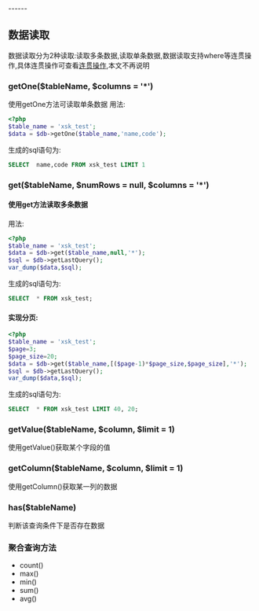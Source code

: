 <head>
     <title>EasySwoole mysqli|swoole mysqli|swoole mysql|swoole 数据库连接池|php连接池</title>
     <meta name="keywords" content="EasySwoole mysqli|swoole mysqli|swoole mysql|swoole 数据库连接池|php连接池"/>
     <meta name="description" content="asySwoole mysqli|swoole mysqli|swoole mysql|swoole 数据库连接池|php连接池"/>
</head>
---<head>---

## 数据读取
数据读取分为2种读取:读取多条数据,读取单条数据,数据读取支持where等连贯操作,具体连贯操作可查看[连贯操作](../continuousOperation.md),本文不再说明

### getOne($tableName, $columns = '*')
使用getOne方法可读取单条数据
用法:
```php
<?php
$table_name = 'xsk_test';
$data = $db->getOne($table_name,'name,code');
```
生成的sql语句为:
```sql
SELECT  name,code FROM xsk_test LIMIT 1
```

### get($tableName, $numRows = null, $columns = '*')
#### 使用get方法读取多条数据  
用法:
```php
<?php
$table_name = 'xsk_test';
$data = $db->get($table_name,null,'*');
$sql = $db->getLastQuery();
var_dump($data,$sql);
```
生成的sql语句为:
```sql
SELECT  * FROM xsk_test;
```
#### 实现分页:
```php
<?php
$table_name = 'xsk_test';
$page=3;
$page_size=20;
$data = $db->get($table_name,[($page-1)*$page_size,$page_size],'*');
$sql = $db->getLastQuery();
var_dump($data,$sql);
```
生成的sql语句为:
```sql
SELECT  * FROM xsk_test LIMIT 40, 20;
```

### getValue($tableName, $column, $limit = 1)
使用getValue()获取某个字段的值

### getColumn($tableName, $column, $limit = 1)
使用getColumn()获取某一列的数据

### has($tableName)
判断该查询条件下是否存在数据

### 聚合查询方法
  - count()
  - max()
  - min()
  - sum()
  - avg()


